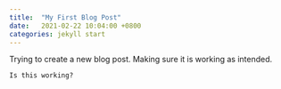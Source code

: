 ```yaml
---
title:  "My First Blog Post"
date:   2021-02-22 10:04:00 +0800
categories: jekyll start
---
```


Trying to create a new blog post. Making sure it is working as intended.

`Is this working?`
